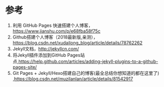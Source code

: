 # 参考
1. 利用 GitHub Pages 快速搭建个人博客，https://www.jianshu.com/p/e68fba58f75c
2. Github搭建个人博客（2018最新版,亲测），https://blog.csdn.net/xudailong_blog/article/details/78762262
3. Jekyll文档，http://jekyllcn.com/
4. 将Jekyll插件添加到GitHub Pages站点,https://help.github.com/articles/adding-jekyll-plugins-to-a-github-pages-site/
5. Git Pages + Jekyll/Hexo搭建自己的博客(最全总结你想知道的都在这里了)
,https://blog.csdn.net/muzilanlan/article/details/81542917
